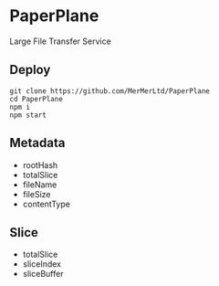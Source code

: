# PaperPlane
Large File Transfer Service

## Deploy
```shell
git clone https://github.com/MerMerLtd/PaperPlane
cd PaperPlane
npm i
npm start
```

## Metadata
- rootHash
- totalSlice
- fileName
- fileSize
- contentType

## Slice
- totalSlice
- sliceIndex
- sliceBuffer
